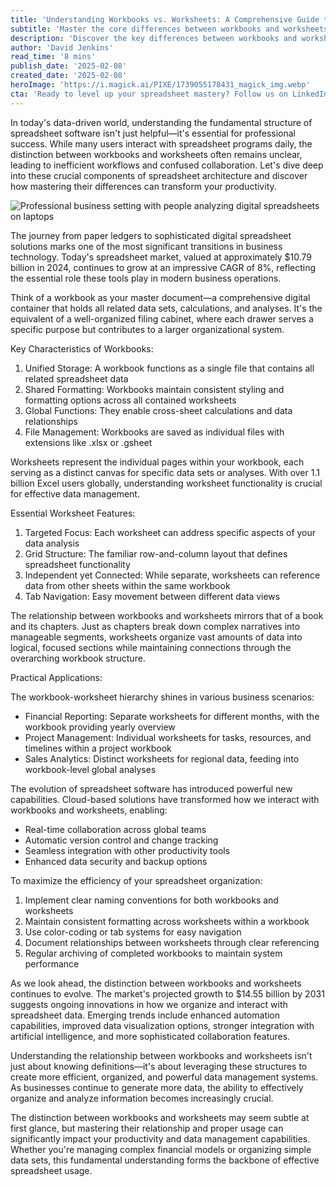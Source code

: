 ```yaml
---
title: 'Understanding Workbooks vs. Worksheets: A Comprehensive Guide to Digital Spreadsheet Organization'
subtitle: 'Master the core differences between workbooks and worksheets for better spreadsheet management'
description: 'Discover the key differences between workbooks and worksheets in spreadsheet software, and learn how understanding their relationship can enhance your data management and productivity. This comprehensive guide explores the fundamental structures, practical applications, and best practices for organizing digital spreadsheets effectively.'
author: 'David Jenkins'
read_time: '8 mins'
publish_date: '2025-02-08'
created_date: '2025-02-08'
heroImage: 'https://i.magick.ai/PIXE/1739055178431_magick_img.webp'
cta: 'Ready to level up your spreadsheet mastery? Follow us on LinkedIn for more expert insights on productivity tools and data management strategies that can transform your workflow.'
---
```


In today's data-driven world, understanding the fundamental structure of spreadsheet software isn't just helpful—it's essential for professional success. While many users interact with spreadsheet programs daily, the distinction between workbooks and worksheets often remains unclear, leading to inefficient workflows and confused collaboration. Let's dive deep into these crucial components of spreadsheet architecture and discover how mastering their differences can transform your productivity.

![Professional business setting with people analyzing digital spreadsheets on laptops](https://i.magick.ai/PIXE/1739055178435_magick_img.webp)

The journey from paper ledgers to sophisticated digital spreadsheet solutions marks one of the most significant transitions in business technology. Today's spreadsheet market, valued at approximately $10.79 billion in 2024, continues to grow at an impressive CAGR of 8%, reflecting the essential role these tools play in modern business operations.

Think of a workbook as your master document—a comprehensive digital container that holds all related data sets, calculations, and analyses. It's the equivalent of a well-organized filing cabinet, where each drawer serves a specific purpose but contributes to a larger organizational system.

Key Characteristics of Workbooks:

1. Unified Storage: A workbook functions as a single file that contains all related spreadsheet data
2. Shared Formatting: Workbooks maintain consistent styling and formatting options across all contained worksheets
3. Global Functions: They enable cross-sheet calculations and data relationships
4. File Management: Workbooks are saved as individual files with extensions like .xlsx or .gsheet

Worksheets represent the individual pages within your workbook, each serving as a distinct canvas for specific data sets or analyses. With over 1.1 billion Excel users globally, understanding worksheet functionality is crucial for effective data management.

Essential Worksheet Features:

1. Targeted Focus: Each worksheet can address specific aspects of your data analysis
2. Grid Structure: The familiar row-and-column layout that defines spreadsheet functionality
3. Independent yet Connected: While separate, worksheets can reference data from other sheets within the same workbook
4. Tab Navigation: Easy movement between different data views

The relationship between workbooks and worksheets mirrors that of a book and its chapters. Just as chapters break down complex narratives into manageable segments, worksheets organize vast amounts of data into logical, focused sections while maintaining connections through the overarching workbook structure.

Practical Applications:

The workbook-worksheet hierarchy shines in various business scenarios:
- Financial Reporting: Separate worksheets for different months, with the workbook providing yearly overview
- Project Management: Individual worksheets for tasks, resources, and timelines within a project workbook
- Sales Analytics: Distinct worksheets for regional data, feeding into workbook-level global analyses

The evolution of spreadsheet software has introduced powerful new capabilities. Cloud-based solutions have transformed how we interact with workbooks and worksheets, enabling:
- Real-time collaboration across global teams
- Automatic version control and change tracking
- Seamless integration with other productivity tools
- Enhanced data security and backup options

To maximize the efficiency of your spreadsheet organization:
1. Implement clear naming conventions for both workbooks and worksheets
2. Maintain consistent formatting across worksheets within a workbook
3. Use color-coding or tab systems for easy navigation
4. Document relationships between worksheets through clear referencing
5. Regular archiving of completed workbooks to maintain system performance

As we look ahead, the distinction between workbooks and worksheets continues to evolve. The market's projected growth to $14.55 billion by 2031 suggests ongoing innovations in how we organize and interact with spreadsheet data. Emerging trends include enhanced automation capabilities, improved data visualization options, stronger integration with artificial intelligence, and more sophisticated collaboration features.

Understanding the relationship between workbooks and worksheets isn't just about knowing definitions—it's about leveraging these structures to create more efficient, organized, and powerful data management systems. As businesses continue to generate more data, the ability to effectively organize and analyze information becomes increasingly crucial.

The distinction between workbooks and worksheets may seem subtle at first glance, but mastering their relationship and proper usage can significantly impact your productivity and data management capabilities. Whether you're managing complex financial models or organizing simple data sets, this fundamental understanding forms the backbone of effective spreadsheet usage.